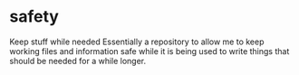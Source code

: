 # safety
Keep stuff while needed
Essentially a repository to allow me to keep working files and information safe while it is being used to write things that should be needed for a while longer.
